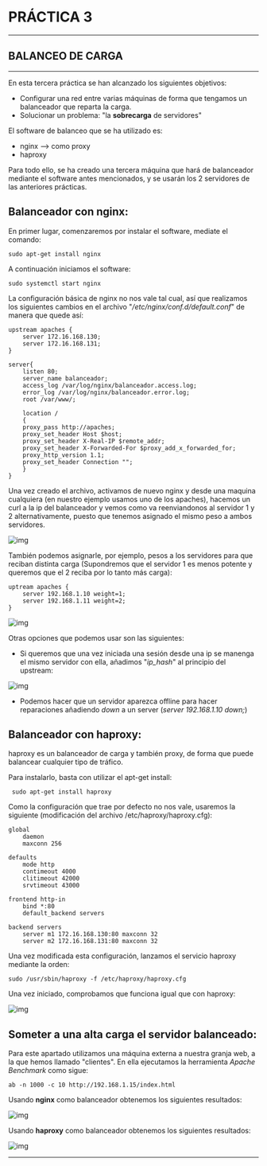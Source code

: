 # PRÁCTICA 3 #
   
***

## **BALANCEO DE CARGA** #


***

En esta tercera práctica se han alcanzado los siguientes objetivos:

- Configurar una red entre varias máquinas de forma que tengamos un balanceador que reparta la carga.
- Solucionar un problema: "la **sobrecarga** de servidores"

El software de balanceo que se ha utilizado es: 

- nginx --> como proxy
- haproxy

Para todo ello, se ha creado una tercera máquina que hará de balanceador mediante el software antes mencionados, y se usarán los 2 servidores de las anteriores prácticas.

## Balanceador con **nginx**:

En primer lugar, comenzaremos por instalar el software, mediate el comando:

    sudo apt-get install nginx 

A continuación iniciamos el software:

    sudo systemctl start nginx

La configuración básica de nginx no nos vale tal cual, así que realizamos los siguientes cambios en el archivo "*/etc/nginx/conf.d/default.conf*" de manera que quede así:

    upstream apaches {
        server 172.16.168.130;
        server 172.16.168.131;
    }

    server{
        listen 80;
        server_name balanceador;
        access_log /var/log/nginx/balanceador.access.log;
        error_log /var/log/nginx/balanceador.error.log;
        root /var/www/;
        
        location /
        {
        proxy_pass http://apaches;
        proxy_set_header Host $host;
        proxy_set_header X-Real-IP $remote_addr;
        proxy_set_header X-Forwarded-For $proxy_add_x_forwarded_for;
        proxy_http_version 1.1;
        proxy_set_header Connection "";
        }
    }

Una vez creado el archivo, activamos de nuevo nginx y desde una maquina cualquiera (en nuestro ejemplo usamos uno de los apaches), hacemos un curl a la ip del balanceador y vemos como va reenviandonos al servidor 1 y 2 alternativamente, puesto que tenemos asignado el mismo peso a ambos servidores. 

![img](https://github.com/JuanDiegoJr7/SWAP/blob/master/Pr%C3%A1cticas/Imagenes/pruebanginxbasic.PNG)

También podemos asignarle, por ejemplo, pesos a los servidores para que reciban distinta carga (Supondremos que el servidor 1 es menos potente y queremos que el 2 reciba por lo tanto más carga):

    uptream apaches {
        server 192.168.1.10 weight=1;
        server 192.168.1.11 weight=2;
    }

![img](https://github.com/JuanDiegoJr7/SWAP/blob/master/Pr%C3%A1cticas/Imagenes/pruebanginxpesos.PNG)

Otras opciones que podemos usar son las siguientes:

- Si queremos que una vez iniciada una sesión desde una ip se manenga el mismo servidor con ella, añadimos "*ip_hash*" al principio del upstream:
    
![img](https://github.com/JuanDiegoJr7/SWAP/blob/master/Pr%C3%A1cticas/Imagenes/nginxip_hash.PNG)

- Podemos hacer que un servidor aparezca offline para hacer reparaciones añadiendo *down* a un server (*server 192.168.1.10 down;*)


## Balanceador con **haproxy**:

haproxy es un balanceador de carga y también proxy, de forma que puede balancear cualquier tipo de tráfico. 

Para instalarlo, basta con utilizar el apt-get install:

     sudo apt-get install haproxy

Como la configuración que trae por defecto no nos vale, usaremos la siguiente (modificación del archivo /etc/haproxy/haproxy.cfg):

    global
        daemon
        maxconn 256

    defaults
        mode http
        contimeout 4000
        clitimeout 42000
        srvtimeout 43000

    frontend http-in
        bind *:80
        default_backend servers

    backend servers
        server m1 172.16.168.130:80 maxconn 32
        server m2 172.16.168.131:80 maxconn 32    

Una vez modificada esta configuración, lanzamos el servicio haproxy mediante la orden:

    sudo /usr/sbin/haproxy -f /etc/haproxy/haproxy.cfg

Una vez iniciado, comprobamos que funciona igual que con haproxy:

![img](https://github.com/JuanDiegoJr7/SWAP/blob/master/Pr%C3%A1cticas/Imagenes/haproxybasico.PNG)



## Someter a una **alta carga** el servidor balanceado:

Para este apartado utilizamos una máquina externa a nuestra granja web, a la que hemos llamado "clientes". En ella ejecutamos la herramienta *Apache Benchmark* como sigue:

    ab -n 1000 -c 10 http://192.168.1.15/index.html

Usando **nginx** como balanceador obtenemos los siguientes resultados:

![img](https://github.com/JuanDiegoJr7/SWAP/blob/master/Pr%C3%A1cticas/Imagenes/sobrecarganginx.PNG)

Usando **haproxy** como balanceador obtenemos los siguientes resultados:

![img](https://github.com/JuanDiegoJr7/SWAP/blob/master/Pr%C3%A1cticas/Imagenes/sobrecargahaproxy.PNG)

***
